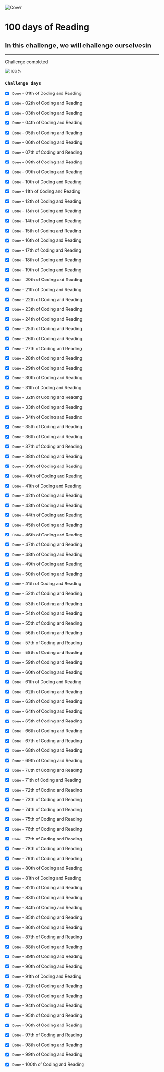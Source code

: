 ![Cover](https://user-images.githubusercontent.com/77260050/144097650-92adfe6e-a0d0-410b-b88e-ec7661f8fdf7.png)
# 100 days of Reading

## In this challenge, we will challenge ourselvesin 

---
Challenge completed

![100%](https://progress-bar.dev/100/?title=Done)


### `Challenge days`


- [x] `Done` - 01th of Coding and Reading 

- [x] `Done` - 02th of Coding and Reading

- [x] `Done` - 03th of Coding and Reading

- [x] `Done` - 04th of Coding and Reading

- [x] `Done` - 05th of Coding and Reading

- [x] `Done` - 06th of Coding and Reading

- [x] `Done` - 07th of Coding and Reading

- [x] `Done` - 08th of Coding and Reading

- [x] `Done` - 09th of Coding and Reading

- [x] `Done` - 10th of Coding and Reading

- [x] `Done` - 11th of Coding and Reading

- [x] `Done` - 12th of Coding and Reading

- [x] `Done` - 13th of Coding and Reading

- [x] `Done` - 14th of Coding and Reading

- [x] `Done` - 15th of Coding and Reading

- [x] `Done` - 16th of Coding and Reading

- [x] `Done` - 17th of Coding and Reading

- [x] `Done` - 18th of Coding and Reading

- [x] `Done` - 19th of Coding and Reading

- [x] `Done` - 20th of Coding and Reading

- [x] `Done` - 21th of Coding and Reading

- [x] `Done` - 22th of Coding and Reading

- [x] `Done` - 23th of Coding and Reading

- [x] `Done` - 24th of Coding and Reading

- [x] `Done` - 25th of Coding and Reading

- [x] `Done` - 26th of Coding and Reading

- [x] `Done` - 27th of Coding and Reading

- [x] `Done` - 28th of Coding and Reading

- [x] `Done` - 29th of Coding and Reading

- [x] `Done` - 30th of Coding and Reading

- [x] `Done` - 31th of Coding and Reading

- [x] `Done` - 32th of Coding and Reading

- [x] `Done` - 33th of Coding and Reading

- [x] `Done` - 34th of Coding and Reading

- [x] `Done` - 35th of Coding and Reading

- [x] `Done` - 36th of Coding and Reading

- [x] `Done` - 37th of Coding and Reading

- [x] `Done` - 38th of Coding and Reading

- [x] `Done` - 39th of Coding and Reading

- [x] `Done` - 40th of Coding and Reading

- [x] `Done` - 41th of Coding and Reading

- [x] `Done` - 42th of Coding and Reading

- [x] `Done` - 43th of Coding and Reading

- [x] `Done` - 44th of Coding and Reading

- [x] `Done` - 45th of Coding and Reading

- [x] `Done` - 46th of Coding and Reading

- [x] `Done` - 47th of Coding and Reading

- [x] `Done` - 48th of Coding and Reading

- [x] `Done` - 49th of Coding and Reading

- [x] `Done` - 50th of Coding and Reading

- [x] `Done` - 51th of Coding and Reading

- [x] `Done` - 52th of Coding and Reading

- [x] `Done` - 53th of Coding and Reading

- [x] `Done` - 54th of Coding and Reading

- [x] `Done` - 55th of Coding and Reading

- [x] `Done` - 56th of Coding and Reading

- [x] `Done` - 57th of Coding and Reading

- [x] `Done` - 58th of Coding and Reading

- [x] `Done` - 59th of Coding and Reading

- [x] `Done` - 60th of Coding and Reading

- [x] `Done` - 61th of Coding and Reading

- [x] `Done` - 62th of Coding and Reading

- [x] `Done` - 63th of Coding and Reading

- [x] `Done` - 64th of Coding and Reading

- [x] `Done` - 65th of Coding and Reading

- [x] `Done` - 66th of Coding and Reading

- [x] `Done` - 67th of Coding and Reading

- [x] `Done` - 68th of Coding and Reading

- [x] `Done` - 69th of Coding and Reading

- [x] `Done` - 70th of Coding and Reading

- [x] `Done` - 71th of Coding and Reading

- [x] `Done` - 72th of Coding and Reading

- [x] `Done` - 73th of Coding and Reading

- [x] `Done` - 74th of Coding and Reading

- [x] `Done` - 75th of Coding and Reading

- [x] `Done` - 76th of Coding and Reading

- [x] `Done` - 77th of Coding and Reading

- [x] `Done` - 78th of Coding and Reading

- [x] `Done` - 79th of Coding and Reading

- [x] `Done` - 80th of Coding and Reading

- [x] `Done` - 81th of Coding and Reading

- [x] `Done` - 82th of Coding and Reading

- [x] `Done` - 83th of Coding and Reading

- [x] `Done` - 84th of Coding and Reading

- [x] `Done` - 85th of Coding and Reading

- [x] `Done` - 86th of Coding and Reading

- [x] `Done` - 87th of Coding and Reading

- [x] `Done` - 88th of Coding and Reading

- [x] `Done` - 89th of Coding and Reading

- [x] `Done` - 90th of Coding and Reading

- [x] `Done` - 91th of Coding and Reading

- [x] `Done` - 92th of Coding and Reading

- [x] `Done` - 93th of Coding and Reading

- [x] `Done` - 94th of Coding and Reading

- [x] `Done` - 95th of Coding and Reading

- [x] `Done` - 96th of Coding and Reading

- [x] `Done` - 97th of Coding and Reading

- [x] `Done` - 98th of Coding and Reading

- [x] `Done` - 99th of Coding and Reading

- [x] `Done` - 100th of Coding and Reading


<!-- |  unit  |  unit  |  unit  |
| ----- | ----- | ----- |  -->






